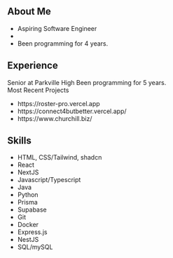 <h2>About Me</h2>
<ul>
<li>Aspiring Software Engineer<li>
<li>Been programming for 4 years.</li>
</ul>

<h2>Experience</h2>
Senior at Parkville High
Been programming for 5 years. <br>
Most Recent Projects
<ul>
  <li>https://roster-pro.vercel.app</li>
  <li>https://connect4butbetter.vercel.app/</li>
  <li>https://www.churchill.biz/</li>
</ul>
<h2>Skills</h2>
<ul>
  <li>HTML, CSS/Tailwind, shadcn</li>
  <li>React</li>
  <li>NextJS</li>
  <li>Javascript/Typescript</li>
  <li>Java</li>
  <li>Python</li>

  <li>Prisma</li>
  <li>Supabase</li>

  <li>Git</li>
  <li>Docker</li>
  
  <li>Express.js</li>
  <li>NestJS</li>
  <li>SQL/mySQL</li>
</ul>
